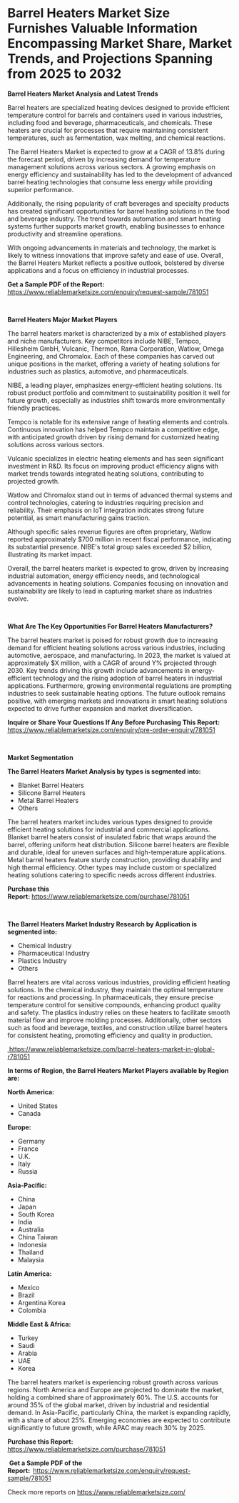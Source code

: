 <p><h1>Barrel Heaters Market Size Furnishes Valuable Information Encompassing Market Share, Market Trends, and Projections Spanning from 2025 to 2032</h1></p><p><strong>Barrel Heaters Market Analysis and Latest Trends</strong></p>
<p><p>Barrel heaters are specialized heating devices designed to provide efficient temperature control for barrels and containers used in various industries, including food and beverage, pharmaceuticals, and chemicals. These heaters are crucial for processes that require maintaining consistent temperatures, such as fermentation, wax melting, and chemical reactions.</p><p>The Barrel Heaters Market is expected to grow at a CAGR of 13.8% during the forecast period, driven by increasing demand for temperature management solutions across various sectors. A growing emphasis on energy efficiency and sustainability has led to the development of advanced barrel heating technologies that consume less energy while providing superior performance. </p><p>Additionally, the rising popularity of craft beverages and specialty products has created significant opportunities for barrel heating solutions in the food and beverage industry. The trend towards automation and smart heating systems further supports market growth, enabling businesses to enhance productivity and streamline operations. </p><p>With ongoing advancements in materials and technology, the market is likely to witness innovations that improve safety and ease of use. Overall, the Barrel Heaters Market reflects a positive outlook, bolstered by diverse applications and a focus on efficiency in industrial processes.</p></p>
<p><strong>Get a Sample PDF of the Report:&nbsp;</strong> <a href="https://www.reliablemarketsize.com/enquiry/request-sample/781051?utm_campaign=3365&utm_medium=2&utm_source=Github&utm_content=ia&utm_term=26032025&utm_id=barrel-heaters">https://www.reliablemarketsize.com/enquiry/request-sample/781051</a></p>
<p>&nbsp;</p>
<p><strong>Barrel Heaters Major Market Players</strong></p>
<p><p>The barrel heaters market is characterized by a mix of established players and niche manufacturers. Key competitors include NIBE, Tempco, Hillesheim GmbH, Vulcanic, Thermon, Rama Corporation, Watlow, Omega Engineering, and Chromalox. Each of these companies has carved out unique positions in the market, offering a variety of heating solutions for industries such as plastics, automotive, and pharmaceuticals.</p><p>NIBE, a leading player, emphasizes energy-efficient heating solutions. Its robust product portfolio and commitment to sustainability position it well for future growth, especially as industries shift towards more environmentally friendly practices.</p><p>Tempco is notable for its extensive range of heating elements and controls. Continuous innovation has helped Tempco maintain a competitive edge, with anticipated growth driven by rising demand for customized heating solutions across various sectors.</p><p>Vulcanic specializes in electric heating elements and has seen significant investment in R&D. Its focus on improving product efficiency aligns with market trends towards integrated heating solutions, contributing to projected growth.</p><p>Watlow and Chromalox stand out in terms of advanced thermal systems and control technologies, catering to industries requiring precision and reliability. Their emphasis on IoT integration indicates strong future potential, as smart manufacturing gains traction.</p><p>Although specific sales revenue figures are often proprietary, Watlow reported approximately $700 million in recent fiscal performance, indicating its substantial presence. NIBE's total group sales exceeded $2 billion, illustrating its market impact.</p><p>Overall, the barrel heaters market is expected to grow, driven by increasing industrial automation, energy efficiency needs, and technological advancements in heating solutions. Companies focusing on innovation and sustainability are likely to lead in capturing market share as industries evolve.</p></p>
<p>&nbsp;</p>
<p><strong>What Are The Key Opportunities For Barrel Heaters Manufacturers?</strong></p>
<p><p>The barrel heaters market is poised for robust growth due to increasing demand for efficient heating solutions across various industries, including automotive, aerospace, and manufacturing. In 2023, the market is valued at approximately $X million, with a CAGR of around Y% projected through 2030. Key trends driving this growth include advancements in energy-efficient technology and the rising adoption of barrel heaters in industrial applications. Furthermore, growing environmental regulations are prompting industries to seek sustainable heating options. The future outlook remains positive, with emerging markets and innovations in smart heating solutions expected to drive further expansion and market diversification.</p></p>
<p><strong>Inquire or Share Your Questions If Any Before Purchasing This Report:</strong> <a href="https://www.reliablemarketsize.com/enquiry/pre-order-enquiry/781051?utm_campaign=3365&utm_medium=2&utm_source=Github&utm_content=ia&utm_term=26032025&utm_id=barrel-heaters">https://www.reliablemarketsize.com/enquiry/pre-order-enquiry/781051</a></p>
<p>&nbsp;</p>
<p><strong>Market Segmentation</strong></p>
<p><strong>The Barrel Heaters Market Analysis by types is segmented into:</strong></p>
<p><ul><li>Blanket Barrel Heaters</li><li>Silicone Barrel Heaters</li><li>Metal Barrel Heaters</li><li>Others</li></ul></p>
<p><p>The barrel heaters market includes various types designed to provide efficient heating solutions for industrial and commercial applications. Blanket barrel heaters consist of insulated fabric that wraps around the barrel, offering uniform heat distribution. Silicone barrel heaters are flexible and durable, ideal for uneven surfaces and high-temperature applications. Metal barrel heaters feature sturdy construction, providing durability and high thermal efficiency. Other types may include custom or specialized heating solutions catering to specific needs across different industries.</p></p>
<p><strong>Purchase this Report:&nbsp;</strong><a href="https://www.reliablemarketsize.com/purchase/781051?utm_campaign=3365&utm_medium=2&utm_source=Github&utm_content=ia&utm_term=26032025&utm_id=barrel-heaters">https://www.reliablemarketsize.com/purchase/781051</a></p>
<p>&nbsp;</p>
<p><strong>The Barrel Heaters Market Industry Research by Application is segmented into:</strong></p>
<p><ul><li>Chemical Industry</li><li>Pharmaceutical Industry</li><li>Plastics Industry</li><li>Others</li></ul></p>
<p><p>Barrel heaters are vital across various industries, providing efficient heating solutions. In the chemical industry, they maintain the optimal temperature for reactions and processing. In pharmaceuticals, they ensure precise temperature control for sensitive compounds, enhancing product quality and safety. The plastics industry relies on these heaters to facilitate smooth material flow and improve molding processes. Additionally, other sectors such as food and beverage, textiles, and construction utilize barrel heaters for consistent heating, promoting efficiency and quality in production.</p></p>
<p><a href="https://www.reliablemarketsize.com/barrel-heaters-market-in-global-r781051?utm_campaign=3365&utm_medium=2&utm_source=Github&utm_content=ia&utm_term=26032025&utm_id=barrel-heaters">&nbsp;https://www.reliablemarketsize.com/barrel-heaters-market-in-global-r781051</a></p>
<p><strong>In terms of Region, the Barrel Heaters Market Players available by Region are:</strong></p>
<p>
    <p> <strong> North America: </strong>
        <ul>
            <li>United States</li>
            <li>Canada</li>
        </ul>
        </p> 
    <p> <strong> Europe: </strong>
        <ul>
            <li>Germany</li>
            <li>France</li>
            <li>U.K.</li>
            <li>Italy</li>
            <li>Russia</li>
        </ul>
        </p> 
    <p> <strong> Asia-Pacific: </strong>
        <ul>
            <li>China</li>
            <li>Japan</li>
            <li>South Korea</li>
            <li>India</li>
            <li>Australia</li>
            <li>China Taiwan</li>
            <li>Indonesia</li>
            <li>Thailand</li>
            <li>Malaysia</li>
        </ul>
        </p> 
    <p> <strong> Latin America: </strong>
        <ul>
            <li>Mexico</li>
            <li>Brazil</li>
            <li>Argentina Korea</li>
            <li>Colombia</li>
        </ul>
        </p> 
    <p> <strong> Middle East & Africa: </strong>
        <ul>
            <li>Turkey</li>
            <li>Saudi</li>
            <li>Arabia</li>
            <li>UAE</li>
            <li>Korea</li>
        </ul>
    </p>
    </p>
<p><p>The barrel heaters market is experiencing robust growth across various regions. North America and Europe are projected to dominate the market, holding a combined share of approximately 60%. The U.S. accounts for around 35% of the global market, driven by industrial and residential demand. In Asia-Pacific, particularly China, the market is expanding rapidly, with a share of about 25%. Emerging economies are expected to contribute significantly to future growth, while APAC may reach 30% by 2025.</p></p>
<p><strong>Purchase this Report: </strong><a href="https://www.reliablemarketsize.com/purchase/781051?utm_campaign=3365&utm_medium=2&utm_source=Github&utm_content=ia&utm_term=26032025&utm_id=barrel-heaters">https://www.reliablemarketsize.com/purchase/781051</a></p>
<p>&nbsp;<strong>Get a Sample PDF of the Report:&nbsp;&nbsp;</strong><a href="https://www.reliablemarketsize.com/enquiry/request-sample/781051?utm_campaign=3365&utm_medium=2&utm_source=Github&utm_content=ia&utm_term=26032025&utm_id=barrel-heaters">https://www.reliablemarketsize.com/enquiry/request-sample/781051</a></p>
<p><strong></strong></p>
<p>Check more reports on <a href="https://www.reliablemarketsize.com/?utm_campaign=3365&utm_medium=2&utm_source=Github&utm_content=ia&utm_term=26032025&utm_id=barrel-heaters">https://www.reliablemarketsize.com/</a></p>